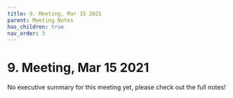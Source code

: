 ```yaml
---
title: 9. Meeting, Mar 15 2021
parent: Meeting Notes
has_children: true
nav_order: 3
---
```


# 9. Meeting, Mar 15 2021

No executive summary for this meeting yet, please check out the full notes!